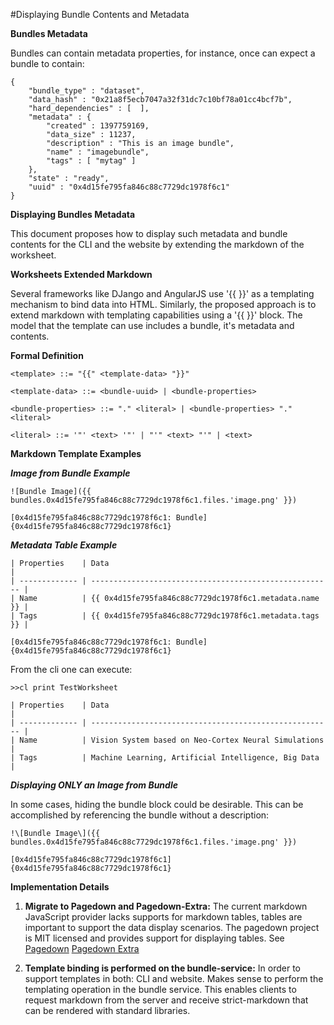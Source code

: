 #Displaying Bundle Contents and Metadata

**Bundles Metadata**

Bundles can contain metadata properties, for instance, once can expect a bundle to contain:

```
{
    "bundle_type" : "dataset",
    "data_hash" : "0x21a8f5ecb7047a32f31dc7c10bf78a01cc4bcf7b",
    "hard_dependencies" : [  ],
    "metadata" : {
        "created" : 1397759169,
        "data_size" : 11237,
        "description" : "This is an image bundle",
        "name" : "imagebundle",
        "tags" : [ "mytag" ]
    },
    "state" : "ready",
    "uuid" : "0x4d15fe795fa846c88c7729dc1978f6c1"
}
```

**Displaying Bundles Metadata**

This document proposes how to display such metadata and bundle contents for the CLI and the website by extending the markdown of the worksheet.

**Worksheets Extended Markdown**

Several frameworks like DJango and AngularJS use '{{ }}' as a templating mechanism to bind data into HTML. Similarly, the proposed approach is to extend markdown with templating capabilities using a '{{ }}' block. The model that the template can use includes a bundle, it's metadata and contents.

**Formal Definition**

```
<template> ::= "{{" <template-data> "}}"

<template-data> ::= <bundle-uuid> | <bundle-properties>

<bundle-properties> ::= "." <literal> | <bundle-properties> "." <literal>

<literal> ::= '"' <text> '"' | "'" <text> "'" | <text>
```

**Markdown Template Examples**

***Image from Bundle Example***

```
![Bundle Image]({{ bundles.0x4d15fe795fa846c88c7729dc1978f6c1.files.'image.png' }})

[0x4d15fe795fa846c88c7729dc1978f6c1: Bundle]{0x4d15fe795fa846c88c7729dc1978f6c1}
```

***Metadata Table Example***

```
| Properties    | Data                                                   |
| ------------- | ------------------------------------------------------ |
| Name          | {{ 0x4d15fe795fa846c88c7729dc1978f6c1.metadata.name }} |
| Tags          | {{ 0x4d15fe795fa846c88c7729dc1978f6c1.metadata.tags }} |

[0x4d15fe795fa846c88c7729dc1978f6c1: Bundle]{0x4d15fe795fa846c88c7729dc1978f6c1}
```

From the cli one can execute:

```
>>cl print TestWorksheet

| Properties    | Data                                                   |
| ------------- | ------------------------------------------------------ |
| Name          | Vision System based on Neo-Cortex Neural Simulations   |
| Tags          | Machine Learning, Artificial Intelligence, Big Data    |
```

***Displaying ONLY an Image from Bundle***

In some cases, hiding the bundle block could be desirable. This can be accomplished by referencing the bundle without a description:

```
!\[Bundle Image\]({{ bundles.0x4d15fe795fa846c88c7729dc1978f6c1.files.'image.png' }})

[0x4d15fe795fa846c88c7729dc1978f6c1]{0x4d15fe795fa846c88c7729dc1978f6c1}
```

**Implementation Details**

1. **Migrate to Pagedown and Pagedown-Extra:** The current markdown JavaScript provider lacks supports for markdown tables, tables are important to support the data display scenarios. The pagedown project is MIT licensed and provides support for displaying tables. See [Pagedown](https://code.google.com/p/pagedown/) [Pagedown Extra](https://github.com/jmcmanus/pagedown-extra)

2. **Template binding is performed on the bundle-service:** In order to support templates in both: CLI and website. Makes sense to perform the templating operation in the bundle service. This enables clients to request markdown from the server and receive strict-markdown that can be rendered with standard libraries.
